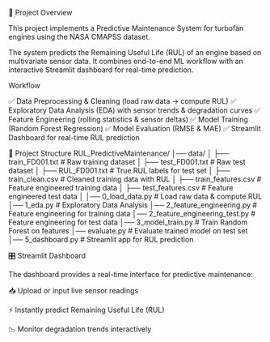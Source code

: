 
📖 Project Overview

This project implements a Predictive Maintenance System for turbofan engines using the NASA CMAPSS dataset.

The system predicts the Remaining Useful Life (RUL) of an engine based on multivariate sensor data. It combines end-to-end ML workflow with an interactive Streamlit dashboard for real-time prediction.

Workflow

✅ Data Preprocessing & Cleaning (load raw data → compute RUL)
✅ Exploratory Data Analysis (EDA) with sensor trends & degradation curves
✅ Feature Engineering (rolling statistics & sensor deltas)
✅ Model Training (Random Forest Regression)
✅ Model Evaluation (RMSE & MAE)
✅ Streamlit Dashboard for real-time RUL prediction

📂 Project Structure
RUL_PredictiveMaintenance/
│── data/
│   ├── train_FD001.txt           # Raw training dataset
│   ├── test_FD001.txt            # Raw test dataset
│   ├── RUL_FD001.txt             # True RUL labels for test set
│   ├── train_clean.csv           # Cleaned training data with RUL
│   ├── train_features.csv        # Feature engineered training data
│   ├── test_features.csv         # Feature engineered test data
│
│── 0_load_data.py                # Load raw data & compute RUL
│── 1_eda.py                      # Exploratory Data Analysis
│── 2_feature_engineering.py      # Feature engineering for training data
│── 2_feature_engineering_test.py # Feature engineering for test data
│── 3_model_train.py              # Train Random Forest on features
│── evaluate.py                   # Evaluate trained model on test set
│── 5_dashboard.py                # Streamlit app for RUL prediction
           



🎛️ Streamlit Dashboard

The dashboard provides a real-time interface for predictive maintenance:

📥 Upload or input live sensor readings

⚡ Instantly predict Remaining Useful Life (RUL)

📉 Monitor degradation trends interactively
